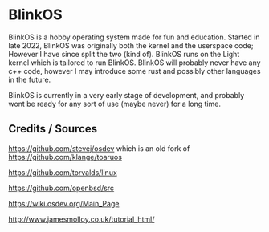 # BlinkOS

BlinkOS is a hobby operating system made for fun and education. Started in late 2022, BlinkOS was originally both the kernel and the userspace code; However I have since split the two (kind of). BlinkOS runs on the Light kernel which is tailored to run BlinkOS. BlinkOS will probably never have any c++ code, however I may introduce some rust and possibly other languages in the future.

BlinkOS is currently in a very early stage of development, and probably wont be ready for any sort of use (maybe never) for a long time.

## Credits / Sources

https://github.com/stevej/osdev which is an old fork of https://github.com/klange/toaruos

https://github.com/torvalds/linux

https://github.com/openbsd/src

https://wiki.osdev.org/Main_Page

http://www.jamesmolloy.co.uk/tutorial_html/
